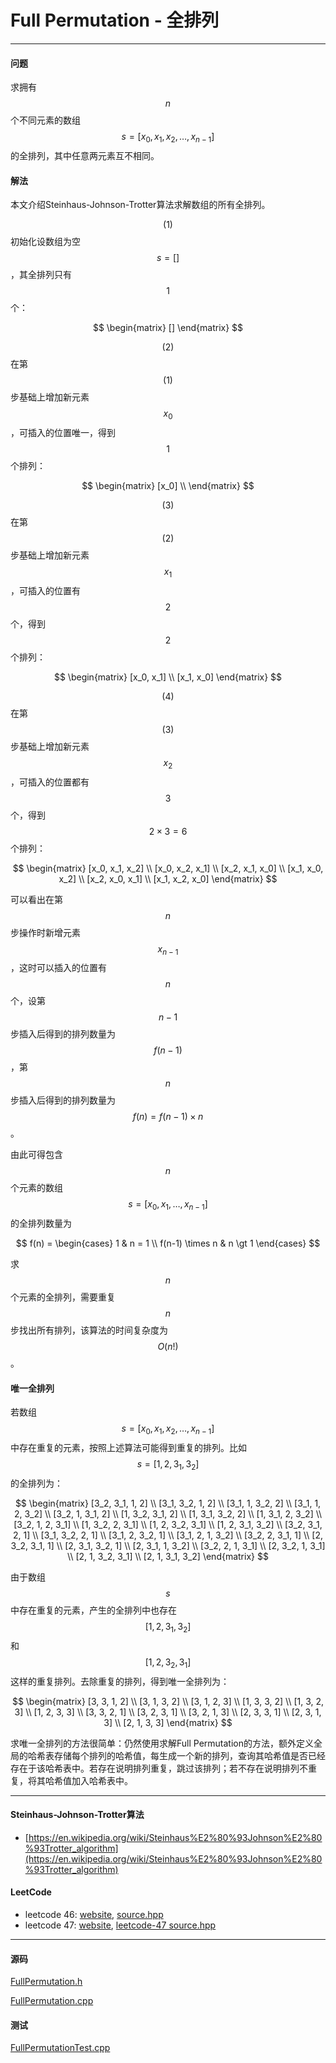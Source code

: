 <script type="text/javascript" src="https://cdnjs.cloudflare.com/ajax/libs/mathjax/2.7.1/MathJax.js?config=TeX-AMS-MML_HTMLorMML"></script>

# Full Permutation - 全排列

--------

#### 问题

求拥有$$ n $$个不同元素的数组$$ s = [x_0, x_1, x_2, \dots, x_{n-1} ] $$的全排列，其中任意两元素互不相同。

#### 解法

本文介绍Steinhaus-Johnson-Trotter算法求解数组的所有全排列。

$$ (1) $$ 初始化设数组为空$$ s = [] $$，其全排列只有$$ 1 $$个：

$$
\begin{matrix}
[]
\end{matrix}
$$

$$ (2) $$ 在第$$ (1) $$步基础上增加新元素$$ x_0 $$，可插入的位置唯一，得到$$ 1 $$个排列：

$$
\begin{matrix}
[x_0] \\
\end{matrix}
$$

$$ (3) $$ 在第$$ (2) $$步基础上增加新元素$$ x_1 $$，可插入的位置有$$ 2 $$个，得到$$ 2 $$个排列：

$$
\begin{matrix}
[x_0, x_1] \\
[x_1, x_0]
\end{matrix}
$$

$$ (4) $$ 在第$$ (3) $$步基础上增加新元素$$ x_2 $$，可插入的位置都有$$ 3 $$个，得到$$ 2 \times 3 = 6 $$个排列：

$$
\begin{matrix}
[x_0, x_1, x_2] \\
[x_0, x_2, x_1] \\
[x_2, x_1, x_0] \\
[x_1, x_0, x_2] \\
[x_2, x_0, x_1] \\
[x_1, x_2, x_0]
\end{matrix}
$$

可以看出在第$$ n $$步操作时新增元素$$ x_{n-1} $$，这时可以插入的位置有$$ n $$个，设第$$ n - 1 $$步插入后得到的排列数量为$$ f(n-1) $$，第$$ n $$步插入后得到的排列数量为$$ f(n) = f(n-1) \times n $$。

由此可得包含$$ n $$个元素的数组$$ s = [x_0, x_1, \dots, x_{n-1}] $$的全排列数量为

$$
f(n) = 
\begin{cases}
1                   &   n = 1   \\
f(n-1) \times n     & n \gt 1
\end{cases}
$$

求$$ n $$个元素的全排列，需要重复$$ n $$步找出所有排列，该算法的时间复杂度为$$ O(n!) $$。

#### 唯一全排列

若数组$$ s = [ x_0, x_1, x_2, \dots , x_{n-1} ] $$中存在重复的元素，按照上述算法可能得到重复的排列。比如$$ s = [1, 2, 3_1, 3_2 ]$$的全排列为：

$$
\begin{matrix}
[3_2, 3_1, 1, 2] \\
[3_1, 3_2, 1, 2] \\
[3_1, 1, 3_2, 2] \\
[3_1, 1, 2, 3_2] \\
[3_2, 1, 3_1, 2] \\
[1, 3_2, 3_1, 2] \\
[1, 3_1, 3_2, 2] \\
[1, 3_1, 2, 3_2] \\
[3_2, 1, 2, 3_1] \\
[1, 3_2, 2, 3_1] \\
[1, 2, 3_2, 3_1] \\
[1, 2, 3_1, 3_2] \\
[3_2, 3_1, 2, 1] \\
[3_1, 3_2, 2, 1] \\
[3_1, 2, 3_2, 1] \\
[3_1, 2, 1, 3_2] \\
[3_2, 2, 3_1, 1] \\
[2, 3_2, 3_1, 1] \\
[2, 3_1, 3_2, 1] \\
[2, 3_1, 1, 3_2] \\
[3_2, 2, 1, 3_1] \\
[2, 3_2, 1, 3_1] \\
[2, 1, 3_2, 3_1] \\
[2, 1, 3_1, 3_2]
\end{matrix}
$$

由于数组$$ s $$中存在重复的元素，产生的全排列中也存在$$ [1, 2, 3_1, 3_2] $$和$$ [1, 2, 3_2, 3_1] $$这样的重复排列。去除重复的排列，得到唯一全排列为：

$$
\begin{matrix}
[3, 3, 1, 2] \\
[3, 1, 3, 2] \\
[3, 1, 2, 3] \\
[1, 3, 3, 2] \\
[1, 3, 2, 3] \\
[1, 2, 3, 3] \\
[3, 3, 2, 1] \\
[3, 2, 3, 1] \\
[3, 2, 1, 3] \\
[2, 3, 3, 1] \\
[2, 3, 1, 3] \\
[2, 1, 3, 3]
\end{matrix}
$$

求唯一全排列的方法很简单：仍然使用求解Full Permutation的方法，额外定义全局的哈希表存储每个排列的哈希值，每生成一个新的排列，查询其哈希值是否已经存在于该哈希表中。若存在说明排列重复，跳过该排列；若不存在说明排列不重复，将其哈希值加入哈希表中。

--------

#### Steinhaus-Johnson-Trotter算法

* [https://en.wikipedia.org/wiki/Steinhaus%E2%80%93Johnson%E2%80%93Trotter_algorithm](https://en.wikipedia.org/wiki/Steinhaus%E2%80%93Johnson%E2%80%93Trotter_algorithm)

#### LeetCode

* leetcode 46: [website](https://leetcode.com/problems/permutations/#/description), [source.hpp](https://github.com/zhaochenyou/Way-to-Algorithm/blob/master/leetcode/leetcode46.cpp)
* leetcode 47: [website](https://leetcode.com/problems/permutations-ii/), [leetcode-47 source.hpp](https://github.com/zhaochenyou/Way-to-Algorithm/blob/master/attachment/leetcode-47.hpp)

--------

#### 源码

[FullPermutation.h](https://github.com/linrongbin16/Way-to-Algorithm/blob/master/src/CombinatorialMathematics/FullPermutation.h)

[FullPermutation.cpp](https://github.com/linrongbin16/Way-to-Algorithm/blob/master/src/CombinatorialMathematics/FullPermutation.cpp)

#### 测试

[FullPermutationTest.cpp](https://github.com/linrongbin16/Way-to-Algorithm/blob/master/src/CombinatorialMathematics/FullPermutationTest.cpp)


